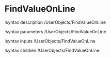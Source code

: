 <!-- MOOSE Documentation Stub: Remove this when content is added. -->

# FindValueOnLine
!syntax description /UserObjects/FindValueOnLine

!syntax parameters /UserObjects/FindValueOnLine

!syntax inputs /UserObjects/FindValueOnLine

!syntax children /UserObjects/FindValueOnLine
